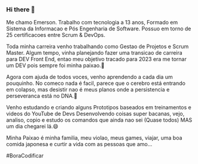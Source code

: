 ### Hi there 👋

Me chamo Emerson. Trabalho com tecnologia a 13 anos, Formado em Sistema da Informacao e Pós Engenharia de Software. Possuo em torno de 25 certificacoes entre Scrum & DevOps.

Toda minha carreira venho trabalhando como Gestao de Projetos e Scrum Master. 
Algum tempo, vinha planejando fazer uma transicao de carreira para DEV Front End, entao meu objetivo tracado para 2023 era me tornar um DEV pois sempre foi minha paixao.🌱

Agora com ajuda de todos voces, venho aprendendo a cada dia um pouquinho. No comeco nada é facil, parece que o cerebro está entrando em colapso, mas desistir nao é meus planos onde a persistencia e perseveranca está no DNA.💬

Venho estudando e criando alguns Prototipos baseados em treinamentos e videos do YouTube de Devs Desenvolvendo coisas super bacanas, vejo, analiso, copio e estudo os comandos que ainda nao sei (Quase todos) MAS um dia chegarei lá.😄

Minha Paixao é minha familia, meu violao, meus games, viajar, uma boa comida japonesa e curtir a vida com as pessoas que amo... 

#BoraCodificar




<!--
**elourenco001/elourenco001** is a ✨ _special_ ✨ repository because its `README.md` (this file) appears on your GitHub profile.

Here are some ideas to get you started:

- 🔭 I’m currently working on ...
- 🌱 I’m currently learning ...
- 👯 I’m looking to collaborate on ...
- 🤔 I’m looking for help with ...
- 💬 Ask me about ...
- 📫 How to reach me: ...
- 😄 Pronouns: ...
- ⚡ Fun fact: ...
-->
